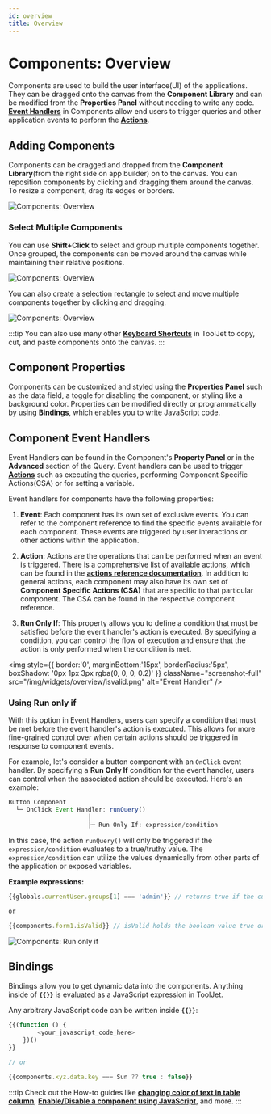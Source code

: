 ```yaml
---
id: overview
title: Overview
---
```


# Components: Overview

Components are used to build the user interface(UI) of the applications. They can be dragged onto the canvas from the **Component Library** and can be modified from the **Properties Panel** without needing to write any code. **[Event Handlers](/docs/widgets/overview#component-event-handlers)** in Components allow end users to trigger queries and other application events to perform the **[Actions](/docs/category/actions-reference)**.

<div style={{paddingTop:'24px', paddingBottom:'24px'}}>

## Adding Components

Components can be dragged and dropped from the **Component Library**(from the right side on app builder) on to the canvas. You can reposition components by clicking and dragging them around the canvas. To resize a component, drag its edges or borders.

<div style={{textAlign: 'center'}}>

<img className="screenshot-full" src="/img/widgets/overview/dragv2.gif" alt="Components: Overview" />

</div>

</div>

<div style={{paddingTop:'24px', paddingBottom:'24px'}}>

### Select Multiple Components

You can use **Shift+Click** to select and group multiple components together. Once grouped, the components can be moved around the canvas while maintaining their relative positions.

<div style={{textAlign: 'center', paddingBottom:'24px'}}>

<img className="screenshot-full" src="/img/widgets/overview/selectv2.gif" alt="Components: Overview" />

</div>

You can also create a selection rectangle to select and move multiple components together by clicking and dragging.

<div style={{textAlign: 'center', paddingBottom:'24px'}}>

<img className="screenshot-full" src="/img/widgets/overview/dragselv2.gif" alt="Components: Overview" />

</div>

:::tip
You can also use many other **[Keyboard Shortcuts](/docs/tutorial/keyboard-shortcuts)** in ToolJet to copy, cut, and paste components onto the canvas.
:::

</div>

<div style={{paddingTop:'24px'}}>

## Component Properties

Components can be customized and styled using the **Properties Panel** such as the data field, a toggle for disabling the component, or styling like a background color. Properties can be modified directly or programmatically by using **[Bindings](/docs/widgets/overview/#bindings)**, which enables you to write JavaScript code.

</div>

<div style={{paddingTop:'24px', paddingBottom:'24px'}}>

## Component Event Handlers

Event Handlers can be found in the Component's **Property Panel** or in the **Advanced** section of the Query. Event handlers can be used to trigger **[Actions](/docs/category/actions-reference)** such as executing the queries, performing Component Specific Actions(CSA) or for setting a variable.

Event handlers for components have the following properties:

1. **Event**: Each component has its own set of exclusive events. You can refer to the component reference to find the specific events available for each component. These events are triggered by user interactions or other actions within the application.

2. **Action**: Actions are the operations that can be performed when an event is triggered. There is a comprehensive list of available actions, which can be found in the **[actions reference documentation](/docs/category/actions-reference)**. In addition to general actions, each component may also have its own set of **Component Specific Actions (CSA)** that are specific to that particular component. The CSA can be found in the respective component reference.

3. **Run Only If**: This property allows you to define a condition that must be satisfied before the event handler's action is executed. By specifying a condition, you can control the flow of execution and ensure that the action is only performed when the condition is met. 

<div style={{textAlign: 'center'}}>

<img style={{ border:'0', marginBottom:'15px', borderRadius:'5px', boxShadow: '0px 1px 3px rgba(0, 0, 0, 0.2)' }} className="screenshot-full" src="/img/widgets/overview/isvalid.png" alt="Event Handler" />

</div>

</div>

<div style={{paddingTop:'24px', paddingBottom:'24px'}}>

### Using Run only if

With this option in Event Handlers, users can specify a condition that must be met before the event handler's action is executed. This allows for more fine-grained control over when certain actions should be triggered in response to component events.

For example, let's consider a button component with an `OnClick` event handler. By specifying a **Run Only If** condition for the event handler, users can control when the associated action should be executed. Here's an example:

```javascript
Button Component
  └─ OnClick Event Handler: runQuery()
                      │
                      ├─ Run Only If: expression/condition
```

In this case, the action `runQuery()` will only be triggered if the `expression/condition` evaluates to a true/truthy value. The `expression/condition` can utilize the values dynamically from other parts of the application or exposed variables.

**Example expressions:**

```js
{{globals.currentUser.groups[1] === 'admin'}} // returns true if the current user is admin

or

{{components.form1.isValid}} // isValid holds the boolean value true or false
```

<div style={{textAlign: 'center'}}>

<img className="screenshot-full" src="/img/widgets/overview/admin.png" alt="Components: Run only if" />

</div>

</div>

<div style={{paddingTop:'24px', paddingBottom:'24px'}}>

## Bindings

Bindings allow you to get dynamic data into the components. Anything inside of **`{{}}`** is evaluated as a JavaScript expression in ToolJet.

Any arbitrary JavaScript code can be written inside **`{{}}`**:

```js
{{(function () {
        <your_javascript_code_here>
    })()
}}

// or

{{components.xyz.data.key === Sun ?? true : false}}
```

:::tip
Check out the How-to guides like **[changing color of text in table column](/docs/how-to/access-cellvalue-rowdata)**, **[Enable/Disable a component using JavaScript](/docs/how-to/access-currentuser)**, and more.
:::

</div>